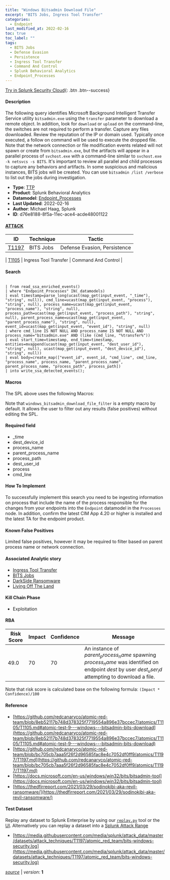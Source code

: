 ```yaml
---
title: "Windows Bitsadmin Download File"
excerpt: "BITS Jobs, Ingress Tool Transfer"
categories:
  - Endpoint
last_modified_at: 2022-02-16
toc: true
toc_label: ""
tags:
  - BITS Jobs
  - Defense Evasion
  - Persistence
  - Ingress Tool Transfer
  - Command And Control
  - Splunk Behavioral Analytics
  - Endpoint_Processes
---
```




[Try in Splunk Security Cloud](https://www.splunk.com/en_us/cyber-security.html){: .btn .btn--success}

#### Description

The following query identifies Microsoft Background Intelligent Transfer Service utility `bitsadmin.exe` using the `transfer` parameter to download a remote object. In addition, look for `download` or `upload` on the command-line, the switches are not required to perform a transfer. Capture any files downloaded. Review the reputation of the IP or domain used. Typically once executed, a follow on command will be used to execute the dropped file. Note that the network connection or file modification events related will not spawn or create from `bitsadmin.exe`, but the artifacts will appear in a parallel process of `svchost.exe` with a command-line similar to `svchost.exe -k netsvcs -s BITS`. It&#39;s important to review all parallel and child processes to capture any behaviors and artifacts. In some suspicious and malicious instances, BITS jobs will be created. You can use `bitsadmin /list /verbose` to list out the jobs during investigation.

- **Type**: [TTP](https://github.com/splunk/security_content/wiki/Detection-Analytic-Types)
- **Product**: Splunk Behavioral Analytics
- **Datamodel**: [Endpoint_Processes](https://docs.splunk.com/Documentation/CIM/latest/User/EndpointProcesses)
- **Last Updated**: 2022-02-16
- **Author**: Michael Haag, Splunk
- **ID**: d76e8188-8f5a-11ec-ace4-acde48001122


#### [ATT&CK](https://attack.mitre.org/)

| ID             | Technique        |  Tactic             |
| -------------- | ---------------- |-------------------- |
| [T1197](https://attack.mitre.org/techniques/T1197/) | BITS Jobs | Defense Evasion, Persistence |

| [T1105](https://attack.mitre.org/techniques/T1105/) | Ingress Tool Transfer | Command And Control |

#### Search

```

| from read_ssa_enriched_events() 
| where "Endpoint_Processes" IN(_datamodels) 
| eval timestamp=parse_long(ucast(map_get(input_event, "_time"), "string", null)), cmd_line=ucast(map_get(input_event, "process"), "string", null), process_name=ucast(map_get(input_event, "process_name"), "string", null), process_path=ucast(map_get(input_event, "process_path"), "string", null), parent_process_name=ucast(map_get(input_event, "parent_process_name"), "string", null), event_id=ucast(map_get(input_event, "event_id"), "string", null) 
| where cmd_line IS NOT NULL AND process_name IS NOT NULL AND process_name="bitsadmin.exe" AND (like (cmd_line, "%transfer%")) 
| eval start_time=timestamp, end_time=timestamp, entities=mvappend(ucast(map_get(input_event, "dest_user_id"), "string", null), ucast(map_get(input_event, "dest_device_id"), "string", null)) 
| eval body=create_map(["event_id", event_id, "cmd_line", cmd_line, "process_name", process_name, "parent_process_name", parent_process_name, "process_path", process_path]) 
| into write_ssa_detected_events();
```

#### Macros
The SPL above uses the following Macros:

Note that `windows_bitsadmin_download_file_filter` is a empty macro by default. It allows the user to filter out any results (false positives) without editing the SPL.

#### Required field
* _time
* dest_device_id
* process_name
* parent_process_name
* process_path
* dest_user_id
* process
* cmd_line


#### How To Implement
To successfully implement this search you need to be ingesting information on process that include the name of the process responsible for the changes from your endpoints into the `Endpoint` datamodel in the `Processes` node. In addition, confirm the latest CIM App 4.20 or higher is installed and the latest TA for the endpoint product.

#### Known False Positives
Limited false positives, however it may be required to filter based on parent process name or network connection.

#### Associated Analytic story
* [Ingress Tool Transfer](/stories/ingress_tool_transfer)
* [BITS Jobs](/stories/bits_jobs)
* [DarkSide Ransomware](/stories/darkside_ransomware)
* [Living Off The Land](/stories/living_off_the_land)


#### Kill Chain Phase
* Exploitation



#### RBA

| Risk Score  | Impact      | Confidence   | Message      |
| ----------- | ----------- |--------------|--------------|
| 49.0 | 70 | 70 | An instance of $parent_process_name$ spawning $process_name$ was identified on endpoint $dest$ by user $dest_user_id$ attempting to download a file. |


Note that risk score is calculated base on the following formula: `(Impact * Confidence)/100`



#### Reference

* [https://github.com/redcanaryco/atomic-red-team/blob/8eb52117b748d378325f7719554a896e37bccec7/atomics/T1105/T1105.md#atomic-test-9---windows---bitsadmin-bits-download](https://github.com/redcanaryco/atomic-red-team/blob/8eb52117b748d378325f7719554a896e37bccec7/atomics/T1105/T1105.md#atomic-test-9---windows---bitsadmin-bits-download)
* [https://github.com/redcanaryco/atomic-red-team/blob/bc705cb7aaa5f26f2d96585fac8e4c7052df0ff9/atomics/T1197/T1197.md](https://github.com/redcanaryco/atomic-red-team/blob/bc705cb7aaa5f26f2d96585fac8e4c7052df0ff9/atomics/T1197/T1197.md)
* [https://docs.microsoft.com/en-us/windows/win32/bits/bitsadmin-tool](https://docs.microsoft.com/en-us/windows/win32/bits/bitsadmin-tool)
* [https://thedfirreport.com/2021/03/29/sodinokibi-aka-revil-ransomware/](https://thedfirreport.com/2021/03/29/sodinokibi-aka-revil-ransomware/)



#### Test Dataset
Replay any dataset to Splunk Enterprise by using our [`replay.py`](https://github.com/splunk/attack_data#using-replaypy) tool or the [UI](https://github.com/splunk/attack_data#using-ui).
Alternatively you can replay a dataset into a [Splunk Attack Range](https://github.com/splunk/attack_range#replay-dumps-into-attack-range-splunk-server)

* [https://media.githubusercontent.com/media/splunk/attack_data/master/datasets/attack_techniques/T1197/atomic_red_team/bits-windows-security.log](https://media.githubusercontent.com/media/splunk/attack_data/master/datasets/attack_techniques/T1197/atomic_red_team/bits-windows-security.log)



[*source*](https://github.com/splunk/security_content/tree/develop/detections/endpoint/windows_bitsadmin_download_file.yml) \| *version*: **1**